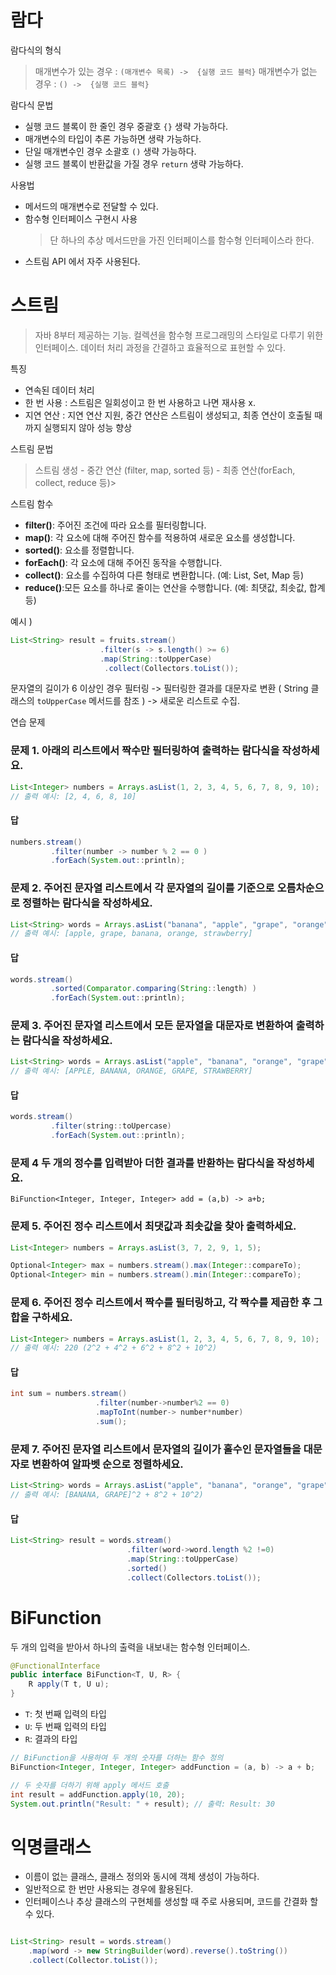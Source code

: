 # 람다

람다식의 형식 
>매개변수가 있는 경우 : `(매개변수 목록) ->  {실행 코드 블럭}`
>매개변수가 없는 경우 : `() ->  {실행 코드 블럭}`

람다식 문법
- 실행 코드 블록이 한 줄인 경우 중괄호 `{}` 생략 가능하다. 
- 매개변수의 타입이 추론 가능하면 생략 가능하다. 
- 단일 매개변수인 경우 소괄호 `()` 생략 가능하다. 
- 실행 코드 블록이 반환값을 가질 경우 `return` 생략 가능하다. 

사용법 
- 메서드의 매개변수로 전달할 수 있다.
- 함수형 인터페이스 구현시 사용 
  > 단 하나의 추상 메서드만을 가진 인터페이스를 함수형 인터페이스라 한다. 
- 스트림 API 에서 자주 사용된다. 

# 스트림 

> 자바 8부터 제공하는  기능. 컬렉션을 함수형 프로그래밍의 스타일로 다루기 위한 인터페이스. 데이터 처리 과정을 간결하고 효율적으로 표현할 수 있다. 

특징 
- 연속된 데이터 처리 
- 한 번 사용 : 스트림은 일회성이고 한 번 사용하고 나면 재사용 x. 
- 지연 연산 : 지연 연산 지원, 중간 연산은 스트림이 생성되고, 최종 연산이 호출될 때까지 실행되지 않아 성능 향상 

스트림 문법 
> 스트림 생성 - 중간 연산 (filter, map, sorted 등) - 최종 연산(forEach, collect, reduce 등)> 

스트림 함수 
- **filter()**: 주어진 조건에 따라 요소를 필터링합니다.
- **map()**: 각 요소에 대해 주어진 함수를 적용하여 새로운 요소를 생성합니다.
- **sorted()**: 요소를 정렬합니다.
- **forEach()**: 각 요소에 대해 주어진 동작을 수행합니다.
- **collect()**: 요소를 수집하여 다른 형태로 변환합니다. (예: List, Set, Map 등)
- **reduce()**:모든 요소를 하나로 줄이는 연산을 수행합니다. (예: 최댓값, 최솟값, 합계 등)

예시 ) 
```java 
List<String> result = fruits.stream()
					.filter(s -> s.length() >= 6) 
					.map(String::toUpperCase)
					 .collect(Collectors.toList());
```

문자열의 길이가 6 이상인 경우 필터링 -> 필터링한 결과를 대문자로 변환 ( String 클래스의 `toUpperCase` 메서드를 참조 ) -> 새로운 리스트로 수집. 




연습 문제 
### 문제 1.  아래의 리스트에서 짝수만 필터링하여 출력하는 람다식을 작성하세요.
```java
List<Integer> numbers = Arrays.asList(1, 2, 3, 4, 5, 6, 7, 8, 9, 10);
// 출력 예시: [2, 4, 6, 8, 10]
```
#### 답 
```java
numbers.stream()
		 .filter(number -> number % 2 == 0 )
		 .forEach(System.out::println);
```

### 문제 2. 주어진 문자열 리스트에서 각 문자열의 길이를 기준으로 오름차순으로 정렬하는 람다식을 작성하세요.

```java
List<String> words = Arrays.asList("banana", "apple", "grape", "orange", "strawberry");
// 출력 예시: [apple, grape, banana, orange, strawberry]
```
#### 답 
```java
words.stream()
		 .sorted(Comparator.comparing(String::length) )
		 .forEach(System.out::println);
```



### 문제 3. 주어진 문자열 리스트에서 모든 문자열을 대문자로 변환하여 출력하는 람다식을 작성하세요.

```java
List<String> words = Arrays.asList("apple", "banana", "orange", "grape", "strawberry");
// 출력 예시: [APPLE, BANANA, ORANGE, GRAPE, STRAWBERRY]
```
#### 답 
```java
words.stream()
		 .filter(string::toUpercase)
		 .forEach(System.out::println);
```












### 문제 4 두 개의 정수를 입력받아 더한 결과를 반환하는 람다식을 작성하세요.
```
BiFunction<Integer, Integer, Integer> add = (a,b) -> a+b;
```

### 문제 5.  주어진 정수 리스트에서 최댓값과 최솟값을 찾아 출력하세요.

```java
List<Integer> numbers = Arrays.asList(3, 7, 2, 9, 1, 5);
```

```java
Optional<Integer> max = numbers.stream().max(Integer::compareTo);
Optional<Integer> min = numbers.stream().min(Integer::compareTo);
```

### 문제 6. 주어진 정수 리스트에서 짝수를 필터링하고, 각 짝수를 제곱한 후 그 합을 구하세요.
```java
List<Integer> numbers = Arrays.asList(1, 2, 3, 4, 5, 6, 7, 8, 9, 10); 
// 출력 예시: 220 (2^2 + 4^2 + 6^2 + 8^2 + 10^2)
```


#### 답
```java
int sum = numbers.stream()
				   .filter(number->number%2 == 0)
				   .mapToInt(number-> number*number)
				   .sum();
```




### 문제 7. 주어진 문자열 리스트에서 문자열의 길이가 홀수인 문자열들을 대문자로 변환하여 알파벳 순으로 정렬하세요.
```java
List<String> words = Arrays.asList("apple", "banana", "orange", "grape", "strawberry"); 
// 출력 예시: [BANANA, GRAPE]^2 + 8^2 + 10^2)
```
#### 답
```java
List<String> result = words.stream()
						  .filter(word->word.length %2 !=0)
						  .map(String::toUpperCase)
						  .sorted()
						  .collect(Collectors.toList());
```






# BiFunction
두 개의 입력을 받아서 하나의 출력을 내보내는 함수형 인터페이스. 

```java
@FunctionalInterface
public interface BiFunction<T, U, R> {
    R apply(T t, U u);
}
```

- `T`: 첫 번째 입력의 타입
- `U`: 두 번째 입력의 타입
- `R`: 결과의 타입

```java
// BiFunction을 사용하여 두 개의 숫자를 더하는 함수 정의
BiFunction<Integer, Integer, Integer> addFunction = (a, b) -> a + b; 

// 두 숫자를 더하기 위해 apply 메서드 호출 
int result = addFunction.apply(10, 20); 
System.out.println("Result: " + result); // 출력: Result: 30
```

# 익명클래스 
- 이름이 없는 클래스, 클래스 정의와 동시에 객체 생성이 가능하다. 
- 일반적으로 한 번만 사용되는 경우에 활용된다. 
- 인터페이스나 추상 클래스의 구현체를 생성할 때 주로 사용되며, 코드를 간결화 할 수 있다. 




```java

List<String> result = words.stream()
	.map(word -> new StringBuilder(word).reverse().toString())
	.collect(Collector.toList());



```